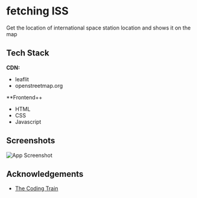 # fetching ISS

Get the location of international space station location and shows it on the map

## Tech Stack

**CDN:**

- leaflit
- openstreetmap.org

\*\*Frontend++

- HTML
- CSS
- Javascript

## Screenshots

![App Screenshot](https://via.placeholder.com/468x300?text=App+Screenshot+Here)

## Acknowledgements

- [The Coding Train](https://thecodingtrain.com/)
